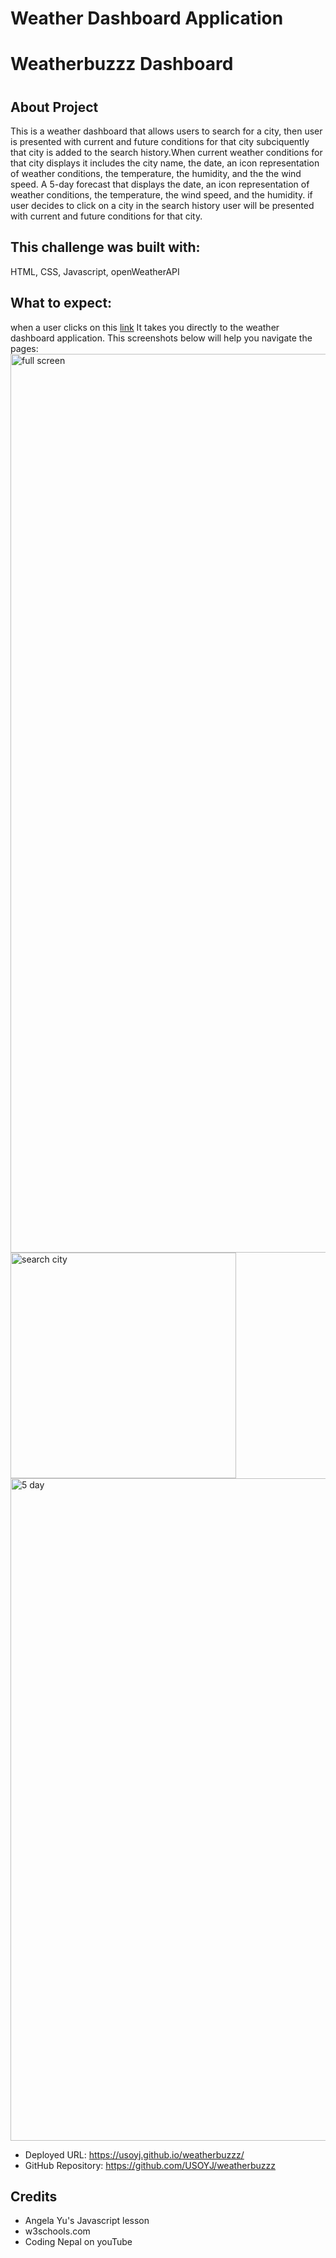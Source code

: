 # Weather Dashboard Application
<h1>Weatherbuzzz Dashboard<h1>

## About Project
This is a weather dashboard that allows users to search for a city, then user is presented with current and future conditions for that city subciquently that city is added to the search history.When current weather conditions for that city displays it includes the city name, the date, an icon representation of weather conditions, the temperature, the humidity, and the the wind speed. A 5-day forecast that displays the date, an icon representation of weather conditions, the temperature, the wind speed, and the humidity. if user decides to click on a city in the search history user will be presented with current and future conditions for that city.

## This challenge was built with:
HTML, CSS, Javascript, openWeatherAPI

## What to expect:
<p>when a user clicks on this <a href="https://usoyj.github.io/weatherbuzzz/">link</a> It takes you directly to the weather dashboard application. This screenshots below will help you navigate the pages:

<img width="1438" alt="full screen" src="https://github.com/USOYJ/weatherbuzzz/assets/125850331/a473f9e7-043e-49b3-b459-66369ad4e51c">


<img width="361" alt="search city" src="https://github.com/USOYJ/weatherbuzzz/assets/125850331/b85aa4c2-f97e-4c3f-abfa-fa7cfe82fed1">




<img width="1060" alt="5 day" src="https://github.com/USOYJ/weatherbuzzz/assets/125850331/05932bd5-e0cb-4980-bd06-c799f882fbc3">



* Deployed URL: https://usoyj.github.io/weatherbuzzz/
* GitHub Repository: https://github.com/USOYJ/weatherbuzzz
  
## Credits
* Angela Yu's Javascript lesson
* w3schools.com
* Coding Nepal on youTube
